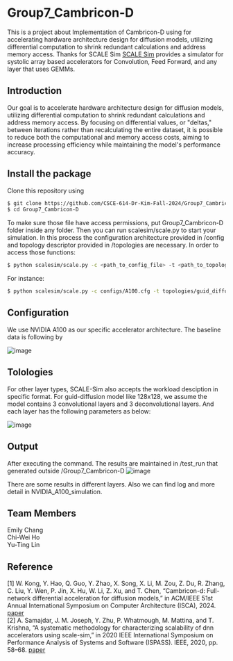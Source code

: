 # Group7_Cambricon-D
This is a project about Implementation of Cambricon-D using for accelerating hardware architecture design for diffusion models, utilizing differential computation to shrink redundant calculations and address memory access.
Thanks for SCALE Sim [SCALE Sim](https://github.com/scalesim-project/scale-sim-v2) provides a simulator for systolic array based accelerators for Convolution, Feed Forward, and any layer that uses GEMMs.

## Introduction
Our goal is to accelerate hardware architecture design for diffusion models, utilizing differential computation to shrink redundant calculations and address memory access. By focusing on differential values, or "deltas," between iterations rather than recalculating the entire dataset, it is possible to reduce both the computational and memory access costs, aiming to increase processing efficiency while maintaining the model's performance accuracy.

## Install the package
Clone this repository using 
```bash
$ git clone https://github.com/CSCE-614-Dr-Kim-Fall-2024/Group7_Cambricon-D.git
$ cd Group7_Cambricon-D
```

To make sure those file have access permissions, put Group7_Cambricon-D folder inside any folder.
Then you can run scalesim/scale.py to start your simulation. In this process the configuration architecture provided in /config and topology descriptor provided in /topologies are necessary. In order to access those functions:

```bash
$ python scalesim/scale.py -c <path_to_config_file> -t <path_to_topology_file> 
```

For instance:

```bash
$ python scalesim/scale.py -c configs/A100.cfg -t topologies/guid_diffusion/GUID128.csv
```

## Configuration
We use NVIDIA A100 as our specific accelerator architecture. The baseline data is following by

![image](https://github.com/user-attachments/assets/769af500-62d7-4fc6-8f69-1b19d919fa34)


## Tolologies
For other layer types, SCALE-Sim also accepts the workload desciption in specific format. For guid-diffusion model like 128x128, we assume the model contains 3 convolutional layers and 3 deconvolutional layers. And each layer has the following parameters as below:

![image](https://github.com/user-attachments/assets/bf7b97f7-d244-40ea-955d-b25dc006730f)


## Output  
After executing the command. The results are maintained in /test_run that generated outside /Group7_Cambricon-D
![image](https://github.com/user-attachments/assets/de8d9814-1744-47b9-b6ff-d6737315b0b3)

There are some results in different layers. Also we can find log and more detail in NVIDIA_A100_simulation.

## Team Members
Emily Chang  
Chi-Wei Ho  
Yu-Ting Lin

## Reference
[1] W. Kong, Y. Hao, Q. Guo, Y. Zhao, X. Song, X. Li, M. Zou, Z. Du, R. Zhang, C. Liu, Y. Wen, P. Jin, X. Hu, W. Li, Z. Xu, and T. Chen, “Cambricon-d: Full-network differential acceleration for diffusion models,” in ACM/IEEE 51st Annual International Symposium on Computer Architecture (ISCA), 2024. [paper](https://www.computer.org/csdl/proceedings/isca/2024/1Z3pw66W6DC)  
[2] A. Samajdar, J. M. Joseph, Y. Zhu, P. Whatmough, M. Mattina, and T. Krishna, “A systematic methodology for characterizing scalability of dnn accelerators using scale-sim,” in 2020 IEEE International Symposium on Performance Analysis of Systems and Software (ISPASS). IEEE, 2020, pp. 58–68. [paper](https://arxiv.org/abs/1811.02883)
